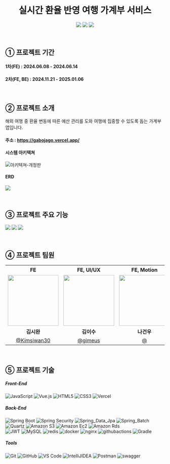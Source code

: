 <div align="center">
<h1>
실시간 환율 반영 여행 가계부 서비스
</h1>
<img src="https://github.com/user-attachments/assets/888add54-9024-4b26-9eef-5c29817a31c7"/>
<img src="https://github.com/user-attachments/assets/0f39dcd0-0f90-48fe-8632-5e5a8af9b8c3"/>
<img src="https://github.com/user-attachments/assets/7bc5e876-cbea-4c0d-806c-c2333b885d48"/>
</div>

⠀
⠀
## ① 프로젝트 기간
#### 1차(FE) : 2024.06.08 - 2024.06.14
#### 2차(FE, BE) : 2024.11.21 - 2025.01.06
⠀
⠀
## ② 프로젝트 소개
해외 여행 중 환율 변동에 따른 예산 관리를 도와 여행에 집중할 수 있도록 돕는 가계부 앱입니다.
#### 주소 : https://gabojago.vercel.app/

#### 시스템 아키텍쳐
![아키텍쳐-개정판](https://github.com/user-attachments/assets/a2c635c2-4467-4f16-9681-a7ba7411e87c)

#### ERD
<img src="https://github.com/user-attachments/assets/7966e2a3-052f-4bf8-ada0-23fc60c86aac"/>



⠀
## ③ 프로젝트 주요 기능
<img src="https://github.com/user-attachments/assets/abd209f1-022b-4c99-a8ce-035825fb6906"/>
<img src="https://github.com/user-attachments/assets/770f40f2-186b-4587-b578-5bd31cf529e4"/>
<img src="https://github.com/user-attachments/assets/97da243e-4441-41cb-8d80-d42cb59ac9fb"/>

⠀
⠀
## ④ 프로젝트 팀원
<div align="center">
<table>
  <tr>
    <th align="center">FE</th>
    <th align="center">FE, UI/UX</th>
    <th align="center">FE, Motion</th>
    <th align="center">FE, BE, DB, DEPLOY</th>
  </tr>
  <tr>
    <td align="center"><img src="https://github.com/Kimsiwan30.png?s=100" width="160"></td>
    <td align="center"><img src="https://github.com/gimeus.png?s=100" width="160"></td>
    <td align="center"><img src="https://via.placeholder.com/100x100.png?text=%20" width="160"></td>
    <td align="center"><img src="https://github.com/smuHyuns.png?s=100" width="160"></td>
  </tr>
  <tr>
    <td align="center"><b>김시완</b></td>
    <td align="center"><b>김이수</b></td>
    <td align="center"><b>나건우</b></td>
    <td align="center"><b>최현수</b></td>
  </tr>
  <tr>
    <td align="center"><a href="https://github.com/Kimsiwan30" target="_blank">@Kimsiwan30</a></td>
    <td align="center"><a href="https://github.com/gimeus" target="_blank">@gimeus</a></td>
    <td align="center"><a href="https://github.com" target="_blank">@</a></td>
    <td align="center"><a href="https://github.com/smuHyuns" target="_blank">@smuHyuns</a></td>
  </tr>
</table>
</div>

⠀
⠀
## ⑤ 프로젝트 기술
  ##### Front-End
  ![JavaScript](https://img.shields.io/badge/JavaScript-FFD700?style=flat&logo=javascript&logoColor=black)
  ![Vue.js](https://img.shields.io/badge/Vue.js-42b883?style=flat&logo=vue.js&logoColor=white)
  ![HTML5](https://img.shields.io/badge/HTML5-E34F26?style=flat&logo=html5&logoColor=white)
  ![CSS3](https://img.shields.io/badge/CSS3-1572B6?style=flat&logo=css3&logoColor=white)
  ![Vercel](https://img.shields.io/badge/Vercel-000000?style=flat-square&logo=Vercel&logoColor=white)
  
  ##### Back-End
  ![Spring Boot](https://img.shields.io/badge/Spring_Boot-6DB33F?style=flat&logo=springboot&logoColor=white)
  ![Spring Security](https://img.shields.io/badge/Spring_Security-6DB33F?style=flat&logo=springsecurity&logoColor=white)
  ![Spring_Data_Jpa](https://img.shields.io/badge/Spring_Data_JPA-6DB33F?style=flat-square&logo=springJpa&logoColor=white)
  ![Spring_Batch](https://img.shields.io/badge/Spring_Batch-6DB33F?style=flat-square&logo=Spring_Batch&logoColor=white)
  ![Quartz](https://img.shields.io/badge/Quartz-4479A1?style=flat-square&logo=Quartz&logoColor=white)
  ![Amazon S3](https://img.shields.io/badge/Amazon_S3-569A31?style=flat&logo=amazons3&logoColor=white)
  ![Amazon Ec2](https://img.shields.io/badge/Amazon_EC2-FF9900?style=flat&logo=amazonec2&logoColor=white)
  ![Amazon Rds](https://img.shields.io/badge/Amazon_RDS-527FFF?style=flat&logo=amazonrds&logoColor=white)<br>
  ![JWT](https://img.shields.io/badge/JWT-007396?style=flat-square&logo=JWT&logoColor=white)
  ![MySQL](https://img.shields.io/badge/MySQL-4479A1?style=flat&logo=mysql&logoColor=white)
  ![redis](https://img.shields.io/badge/Redis-FF4438?style=flat-square&logo=Redis&logoColor=white)
  ![docker](https://img.shields.io/badge/docker-2496ED?style=flat&logo=docker&logoColor=white)
  ![nginx](https://img.shields.io/badge/nginx-009639?style=flat-square&logo=nginx&logoColor=white)
  ![githubactions](https://img.shields.io/badge/Github_Actions-2088FF?style=flat-square&logo=githubactions&logoColor=white)
  ![Gradle](https://img.shields.io/badge/Gradle-02303A?style=flat-square&logo=gradle&logoColor=white)
  
  
  ##### Tools
  ![Git](https://img.shields.io/badge/Git-F05032?style=flat&logo=git&logoColor=white)
  ![GitHub](https://img.shields.io/badge/GitHub-181717?style=flat-square&logo=github&logoColor=white)
  ![VS Code](https://img.shields.io/badge/Visual_Studio_Code-007ACC?style=flat&logo=visual-studio-code&logoColor=white)
  ![IntelliJIDEA](https://img.shields.io/badge/IntelliJ_IDEA-000000?style=flat-square&logo=IntelliJIDEA&logoColor=white)
  ![Postman](https://img.shields.io/badge/Postman-FF6C37?style=flat-square&logo=postman&logoColor=white)
  ![swagger](https://img.shields.io/badge/Swagger-85EA2D?style=flat-square&logo=swagger&logoColor=black)
